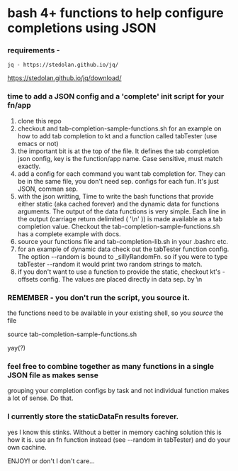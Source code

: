 # bash 4+ functions to help configure <TAB> completions using JSON

### requirements -

    jq - https://stedolan.github.io/jq/

https://stedolan.github.io/jq/download/

### time to add a JSON config and a 'complete' init script for your fn/app

1. clone this repo
2. checkout and tab-completion-sample-functions.sh for an example on how to add tab completion to kt and a function called tabTester (use emacs or not)
3. the important bit is at the top of the file. It defines the tab completion json config, key is the function/app name. Case sensitive, must match exactly.
4. add a config for each command you want tab completion for.  They can be in the same file, you don't need sep. configs for each fun. It's just JSON, comman sep.
5. with the json writting, Time to write the bash functions that provide either static (aka cached forever) and the dynamic data for functions arguments. The output of the data functions is very simple. Each line in the output (carriage return delimited ( '\n' )) is made available as a tab completion value. Checkout the tab-completion-sample-functions.sh has a complete example with docs.
6. source your functions file and tab-completion-lib.sh in your .bashrc etc.
7. for an example of dynamic data check out the tabTester function config. The option --random is bound to _sillyRandomFn. so if you were to type tabTester --random<tab><tab> it would print two random strings to match.
8. if you don't want to use a function to provide the static, checkout kt's -offsets config.  The values are placed directly in data sep. by \n

### REMEMBER - you don't run the script, you source it.

the functions need to be available in your existing shell, so you _source_ the file

source tab-completion-sample-functions.sh

yay(?)

### feel free to combine together as many functions in a single JSON file as makes sense

grouping your completion configs by task and not individual function makes a lot of sense. Do that.

### I currently store the staticDataFn results forever.

yes I know this stinks. Without a better in memory caching solution this is how it is. use an fn function instead (see --random in tabTester) and do your own cachine.


ENJOY! or don't I don't care...
